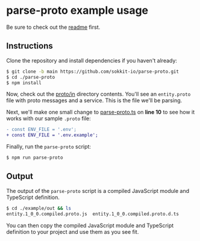 # parse-proto example usage

Be sure to check out the [readme](../README.md) first.

## Instructions

Clone the repository and install dependencies if you haven't already:

```sh
$ git clone -b main https://github.com/sokkit-io/parse-proto.git
$ cd ./parse-proto
$ npm install
```

Now, check out the [proto/in](./proto/in) directory contents. You'll see an `entity.proto` file with proto messages and a service.
This is the file we'll be parsing.

Next, we'll make one small change to [parse-proto.ts](../parse-proto.ts#L10) on **line 10** to see how it works with our sample `.proto` file:
```diff
- const ENV_FILE = '.env';
+ const ENV_FILE = '.env.example';
```

Finally, run the `parse-proto` script:

```sh
$ npm run parse-proto
```

## Output

The output of the `parse-proto` script is a compiled JavaScript module and TypeScript definition.

```sh
$ cd ./example/out && ls
entity.1_0_0.compiled.proto.js  entity.1_0_0.compiled.proto.d.ts
```

You can then copy the compiled JavaScript module and TypeScript definition to your project and use them as you see fit.
